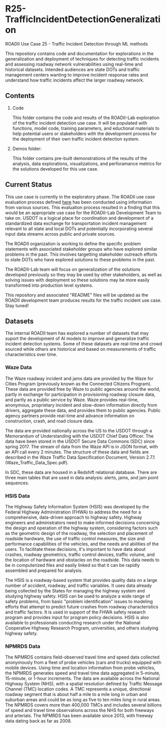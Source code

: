 # R25-TrafficIncidentDetectionGeneralization
ROADII Use Case 25 - Traffic Incident Detection through ML methods

This repository contains code and documentation for explorations in the generalization and deployment of
techniques for detecting traffic incidents and assessing roadway network vulnerabilities using 
real-time and historical datasets. Intended audiences are state DOTs and traffic management centers 
wanting to improve incident response rates and understand how traffic incidents affect the larger
roadway network.

## Contents
1. Code

    This folder contains the code and results of the ROADII-Lab exploration of the traffic incident detection use case. It will be populated with functions, model code, training parameters, and eductional materials to help potential users or stakeholders with the development process for the deployment of their own traffic incident detection system. 


2. Demos folder:

    This folder contains pre-built demonstrations of the results of the analysis, data explorations, visualizations, and perforamance metrics for the solutions developed for this use case.

## Current Status
This use case is currently in the exploratory phase. The ROADII use case evaluation process defined [here](https://itsjpo-trims.github.io/about) has been conducted using information from various sources. This evaluation process resulted in a finding that this would be an appropriate use case for the ROADII-Lab Development Team to take on. USDOT is a logical place for coordination and development of a standardized data exchange for transportation incident management relevant to all state and local DOTs and potentially incorporating several input data streams across public and private sources.

The ROADII organization is working to define the specific problem statements with associated stakeholder groups who have explored similar problems in the past. This involves targetting stakeholder outreach efforts to state DOTs who have explored solutions to these problems in the past. 

The ROADII-Lab team will focus on generalization of the solutions developed previously so they may be used by other stakeholders, as well as solving issues with deployment so these solutions may be more easily transformed into production level systems.

This repository and associated "README" files will be updated as the ROADII development team produces results for the traffic incident use case. Stay tuned!

## Datasets
The internal ROADII team has explored a number of datasets that may suport the development of AI models to improve and generalize traffic incident detection systems. Some of these datasets are real-time and crowd sourced while others are historical and based on measurements of traffic characteristics over time.

### Waze Data
The Waze roadway incident and jams data are provided by the Waze for Cities Program (previously known as the Connected Citizens Program). These data are provided free by Waze to public agencies around the world, partly in exchange for participation in provisioning roadway closure data, and partly as a public service by Waze. Waze provides real-time, anonymous, proprietary incident and slow-down information directly from drivers, aggregate these data, and provides them to public agencies. Public agency partners provide real-time and advance information on construction, crash, and road closure data. 

The data are provided nationally across the US to the USDOT through a Memorandum of Understanding with the USDOT Chief Data Officer. The data have been stored in the USDOT Secure Data Commons (SDC) since spring 2017.
The stream of data from the Waze API is in JSON format, with an API call every 2 minutes. The structure of these data and fields are described in the Waze Traffic Data Specification Document, Version 2.7.1 (Waze_Traffic_Data_Spec.pdf). 

In SDC, these data are housed in a Redshift relational database. There are three main tables that are used in data analysis: alerts, jams, and jam point sequences. 

### HSIS Data
The Highway Safety Information System (HSIS) was developed by the Federal Highway Administration (FHWA) to address the need for a comprehensive, data-driven approach to highway safety. Highway engineers and administrators need to make informed decisions concerning the design and operation of the highway system, considering factors such as the geometric design of the roadway, the selection and placement of roadside hardware, the use of traffic control measures, the size and performance capabilities of the vehicles, and the needs and abilities of the users. To facilitate these decisions, it's important to have data about crashes, roadway geometrics, traffic control devices, traffic volume, and the location of hardware and obstacles on the roadside. This data needs to be in computerized files and easily linked so that it can be rapidly assembled and prepared for analysis.

The HSIS is a roadway-based system that provides quality data on a large number of accident, roadway, and traffic variables. It uses data already being collected by the States for managing the highway system and studying highway safety. HSIS can be used to analyze a wide range of safety problems, from basic "problem identification" issues to modeling efforts that attempt to predict future crashes from roadway characteristics and traffic factors. It is used in support of the FHWA safety research program and provides input for program policy decisions. HSIS is also available to professionals conducting research under the National Cooperative Highway Research Program, universities, and others studying highway safety.

### NPMRDS Data
The NPMRDS contains field-observed travel time and speed data collected anonymously from a fleet of probe vehicles (cars and trucks) equipped with mobile devices. Using time and location information from probe vehicles, the NPMRDS generates speed and travel time data aggregated in 5-minute, 15-minute, or 1-hour increments. The data are available across the National Highway System (NHS), with a spatial resolution defined by Traffic Message Channel (TMC) location codes. A TMC represents a unique, directional roadway segment that is about half a mile to a mile long in urban and suburban areas and could be as long as five to ten miles long in rural areas. The NPMRDS covers more than 400,000 TMCs and includes several billions of speed and travel time observations across the NHS for both freeways and arterials. The NPMRDS has been available since 2013, with freeway data dating back as far as 2008.

